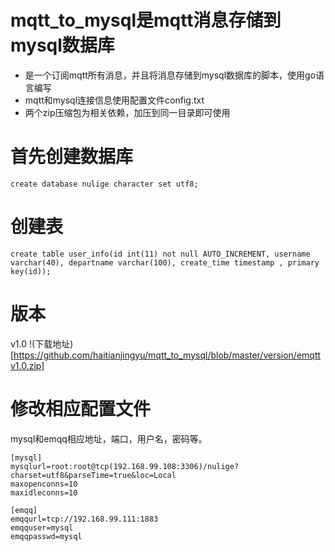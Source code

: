 # mqtt_to_mysql是mqtt消息存储到mysql数据库

- 是一个订阅mqtt所有消息，并且将消息存储到mysql数据库的脚本，使用go语言编写
- mqtt和mysql连接信息使用配置文件config.txt
- 两个zip压缩包为相关依赖，加压到同一目录即可使用

# 首先创建数据库
```
create database nulige character set utf8;
```

# 创建表
```
create table user_info(id int(11) not null AUTO_INCREMENT, username varchar(40), departname varchar(100), create_time timestamp , primary key(id));
```

# 版本
v1.0
!(下载地址)[https://github.com/haitianjingyu/mqtt_to_mysql/blob/master/version/emqttv1.0.zip]

# 修改相应配置文件


mysql和emqq相应地址，端口，用户名，密码等。

```
[mysql]
mysqlurl=root:root@tcp(192.168.99.108:3306)/nulige?charset=utf8&parseTime=true&loc=Local
maxopenconns=10
maxidleconns=10

[emqq]
emqqurl=tcp://192.168.99.111:1883
emqquser=mysql
emqqpasswd=mysql
```
